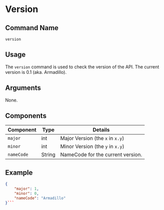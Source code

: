 Version
=======

## Command Name
`version`

## Usage 
The `version` command is used to check the version of the API. The current version is 0.1 (aka. Armadillo).

## Arguments
None.

## Components
Component | Type | Details
--- | --- | ---
`major` | int | Major Version (the `x` in `x.y`)
`minor` | int | Minor Version (the `y` in `x.y`)
`nameCode` | String | NameCode for the current version. 

## Example
```json
{
	"major": 1,
	"minor": 0,
	"nameCode": "Armadillo"
}```
